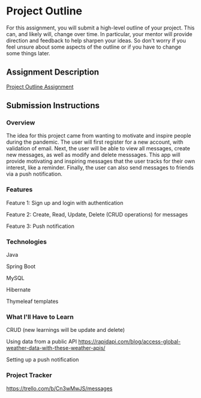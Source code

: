 # Project Outline
For this assignment, you will submit a high-level outline of your project. This can, and likely will, change over time. In particular, your mentor will provide direction and feedback to help sharpen your ideas. So don't worry if you feel unsure about some aspects of the outline or if you have to change some things later.

## Assignment Description
[Project Outline Assignment](https://education.launchcode.org/liftoff/modules/assignments/project-outline)

## Submission Instructions

### Overview
The idea for this project came from wanting to motivate and inspire people during the pandemic. The user will first register for a new account, with validation of email. Next, the user will be able to view all messages, create new messages, as well as modify and delete messsages.   This app will provide motivating and inspiring messages that the user tracks for their own interest, like a reminder. Finally, the user can also send messages to friends via a push notification. 

### Features
Feature 1: Sign up and login with authentication

Feature 2: Create, Read, Update, Delete (CRUD operations) for messages

Feature 3: Push notification


### Technologies
Java

Spring Boot

MySQL

Hibernate

Thymeleaf templates


### What I'll Have to Learn

CRUD (new learnings will be update and delete)

Using data from a public API   https://rapidapi.com/blog/access-global-weather-data-with-these-weather-apis/

Setting up a push notification


### Project Tracker

https://trello.com/b/Cn3wMwJS/messages
